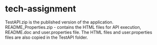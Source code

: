 # tech-assignment
TestAPI.zip is the published version of the application. 
README_Properties.zip - contains the HTML files for API execution, README.doc and user.properties file. The HTML files and user.properties files are also copied in the TestAPI folder. 


